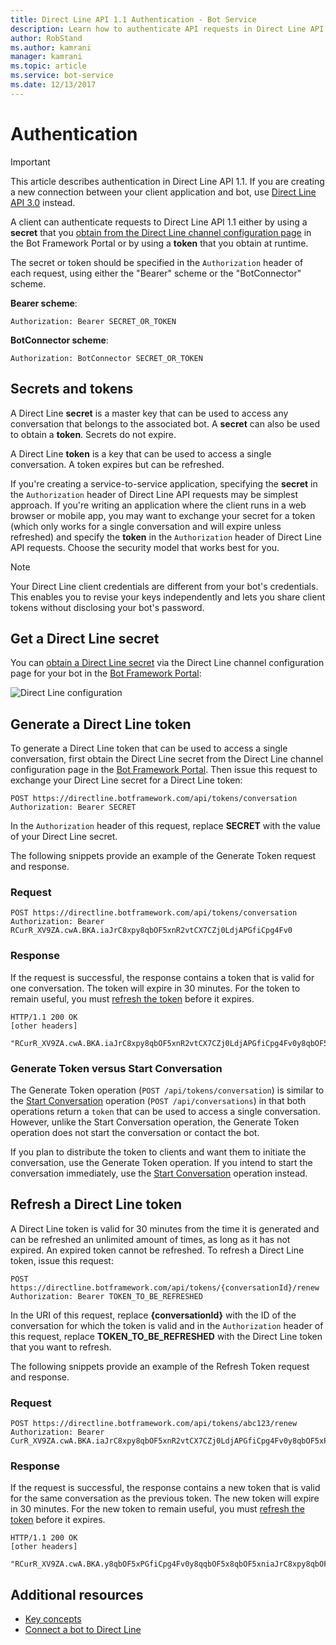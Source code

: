 ```yaml
---
title: Direct Line API 1.1 Authentication - Bot Service
description: Learn how to authenticate API requests in Direct Line API v1.1. 
author: RobStand
ms.author: kamrani
manager: kamrani
ms.topic: article
ms.service: bot-service
ms.date: 12/13/2017
---
```


# Authentication

> [!IMPORTANT]
> This article describes authentication in Direct Line API 1.1. If you are creating a new connection between your client application and bot, use [Direct Line API 3.0](bot-framework-rest-direct-line-3-0-authentication.md) instead.

A client can authenticate requests to Direct Line API 1.1 either by using a **secret** that you [obtain from the Direct Line channel configuration page](../bot-service-channel-connect-directline.md) in the Bot Framework Portal or by using a **token** that you obtain at runtime.

The secret or token should be specified in the `Authorization` header of each request, using either the "Bearer" scheme or the "BotConnector" scheme. 

**Bearer scheme**:
```http
Authorization: Bearer SECRET_OR_TOKEN
```

**BotConnector scheme**:
```http
Authorization: BotConnector SECRET_OR_TOKEN
```

## Secrets and tokens

A Direct Line **secret** is a master key that can be used to access any conversation that belongs to the associated bot. A **secret** can also be used to obtain a **token**. Secrets do not expire. 

A Direct Line **token** is a key that can be used to access a single conversation. A token expires but can be refreshed. 

If you're creating a service-to-service application, specifying the **secret** in the `Authorization` header of Direct Line API requests may be simplest approach. If you're writing an application where the client runs in a web browser or mobile app, you may want to exchange your secret for a token (which only works for a single conversation and will expire unless refreshed) and specify the **token** in the `Authorization` header of Direct Line API requests. Choose the security model that works best for you.

> [!NOTE]
> Your Direct Line client credentials are different from your bot's credentials. This enables you to revise your keys independently and lets you share client tokens without disclosing your bot's password. 

## Get a Direct Line secret

You can [obtain a Direct Line secret](../bot-service-channel-connect-directline.md) via the Direct Line channel configuration page for your bot in the <a href="https://dev.botframework.com/" target="_blank">Bot Framework Portal</a>:

![Direct Line configuration](../media/direct-line-configure.png)

## <a id="generate-token"></a> Generate a Direct Line token

To generate a Direct Line token that can be used to access a single conversation, first obtain the Direct Line secret from the Direct Line channel configuration page in the <a href="https://dev.botframework.com/" target="_blank">Bot Framework Portal</a>. Then issue this request to exchange your Direct Line secret for a Direct Line token:

```http
POST https://directline.botframework.com/api/tokens/conversation
Authorization: Bearer SECRET
```

In the `Authorization` header of this request, replace **SECRET** with the value of your Direct Line secret.

The following snippets provide an example of the Generate Token request and response.

### Request

```http
POST https://directline.botframework.com/api/tokens/conversation
Authorization: Bearer RCurR_XV9ZA.cwA.BKA.iaJrC8xpy8qbOF5xnR2vtCX7CZj0LdjAPGfiCpg4Fv0
```

### Response

If the request is successful, the response contains a token that is valid for one conversation. The token will expire in 30 minutes. For the token to remain useful, you must [refresh the token](#refresh-token) before it expires.

```http
HTTP/1.1 200 OK
[other headers]

"RCurR_XV9ZA.cwA.BKA.iaJrC8xpy8qbOF5xnR2vtCX7CZj0LdjAPGfiCpg4Fv0y8qbOF5xPGfiCpg4Fv0y8qqbOF5x8qbOF5xn"
```

### Generate Token versus Start Conversation

The Generate Token operation (`POST /api/tokens/conversation`) is similar to the [Start Conversation](bot-framework-rest-direct-line-1-1-start-conversation.md) operation (`POST /api/conversations`) in that both operations return a `token` that can be used to access a single conversation. However, unlike the Start Conversation operation, the Generate Token operation does not start the conversation or contact the bot. 

If you plan to distribute the token to clients and want them to initiate the conversation, use the Generate Token operation. If you intend to start the conversation immediately, use the [Start Conversation](bot-framework-rest-direct-line-1-1-start-conversation.md) operation instead.

## <a id="refresh-token"></a> Refresh a Direct Line token

A Direct Line token is valid for 30 minutes from the time it is generated and can be refreshed an unlimited amount of times, as long as it has not expired. An expired token cannot be refreshed. To refresh a Direct Line token, issue this request:

```http
POST https://directline.botframework.com/api/tokens/{conversationId}/renew
Authorization: Bearer TOKEN_TO_BE_REFRESHED
```

In the URI of this request, replace **{conversationId}** with the ID of the conversation for which the token is valid and in the `Authorization` header of this request, replace **TOKEN_TO_BE_REFRESHED** with the Direct Line token that you want to refresh.

The following snippets provide an example of the Refresh Token request and response.

### Request

```http
POST https://directline.botframework.com/api/tokens/abc123/renew
Authorization: Bearer CurR_XV9ZA.cwA.BKA.iaJrC8xpy8qbOF5xnR2vtCX7CZj0LdjAPGfiCpg4Fv0y8qbOF5xPGfiCpg4Fv0y8qqbOF5x8qbOF5xn
```

### Response

If the request is successful, the response contains a new token that is valid for the same conversation as the previous token. The new token will expire in 30 minutes. For the new token to remain useful, you must [refresh the token](#refresh-token) before it expires.

```http
HTTP/1.1 200 OK
[other headers]

"RCurR_XV9ZA.cwA.BKA.y8qbOF5xPGfiCpg4Fv0y8qqbOF5x8qbOF5xniaJrC8xpy8qbOF5xnR2vtCX7CZj0LdjAPGfiCpg4Fv0"
```

## Additional resources

- [Key concepts](bot-framework-rest-direct-line-1-1-concepts.md)
- [Connect a bot to Direct Line](../bot-service-channel-connect-directline.md)